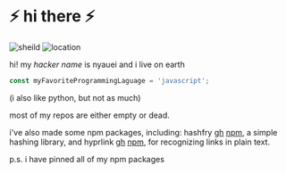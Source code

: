 # ⚡ hi there ⚡

![sheild](https://img.shields.io/badge/alive-true-green)
![location](https://img.shields.io/badge/location-earth-blue)

hi! my *hacker name* is nyauei and i live on earth
```javascript
const myFavoriteProgrammingLaguage = 'javascript';
```
(i also like python, but not as much)

most of my repos are either empty or dead.

i've also made some npm packages, including: hashfry [gh](https://github.com/finngreiter/hashfry) [npm](https://npmjs.com/package/hashfry), a simple hashing library, and hyprlink [gh](https://github.com/finngreiter/hyprlink) [npm](https://npmjs.com/package/hyprlink), for recognizing links in plain text.

p.s. i have pinned all of my npm packages
